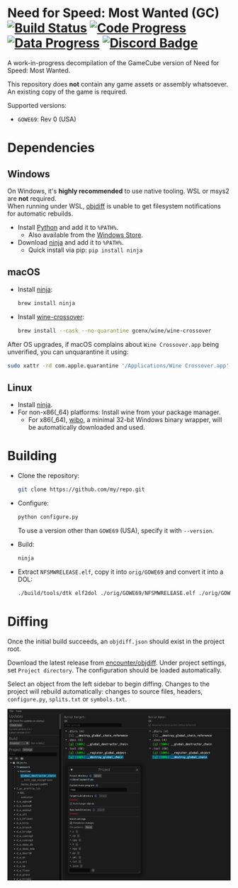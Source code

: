 Need for Speed: Most Wanted (GC)
[![Build Status]][actions] [![Code Progress]][progress] [![Data Progress]][progress] [![Discord Badge]][discord]
=============

[Build Status]: https://github.com/dbalatoni13/nsfmw/actions/workflows/build.yml/badge.svg
[actions]: https://github.com/dbalatoni13/nfsug/actions/workflows/build.yml
[Code Progress]: https://decomp.dev/dbalatoni13/nsfmw.svg?mode=shield&measure=code&label=Code
[Data Progress]: https://decomp.dev/dbalatoni13/nsfmw.svg?mode=shield&measure=data&label=Data
[progress]: https://decomp.dev/dbalatoni13/nfsmw
[Discord Badge]: https://img.shields.io/discord/458389297192632330?color=%237289DA&logo=discord&logoColor=%23FFFFFF
[discord]: https://discord.gg/sbYEXeMK

A work-in-progress decompilation of the GameCube version of Need for Speed: Most Wanted.

This repository does **not** contain any game assets or assembly whatsoever. An existing copy of the game is required.

Supported versions:

- `GOWE69`: Rev 0 (USA)

# Dependencies

## Windows

On Windows, it's **highly recommended** to use native tooling. WSL or msys2 are **not** required.  
When running under WSL, [objdiff](#diffing) is unable to get filesystem notifications for automatic rebuilds.

- Install [Python](https://www.python.org/downloads/) and add it to `%PATH%`.
  - Also available from the [Windows Store](https://apps.microsoft.com/store/detail/python-311/9NRWMJP3717K).
- Download [ninja](https://github.com/ninja-build/ninja/releases) and add it to `%PATH%`.
  - Quick install via pip: `pip install ninja`

## macOS

- Install [ninja](https://github.com/ninja-build/ninja/wiki/Pre-built-Ninja-packages):

  ```sh
  brew install ninja
  ```

- Install [wine-crossover](https://github.com/Gcenx/homebrew-wine):

  ```sh
  brew install --cask --no-quarantine gcenx/wine/wine-crossover
  ```

After OS upgrades, if macOS complains about `Wine Crossover.app` being unverified, you can unquarantine it using:

```sh
sudo xattr -rd com.apple.quarantine '/Applications/Wine Crossover.app'
```

## Linux

- Install [ninja](https://github.com/ninja-build/ninja/wiki/Pre-built-Ninja-packages).
- For non-x86(\_64) platforms: Install wine from your package manager.
  - For x86(\_64), [wibo](https://github.com/decompals/wibo), a minimal 32-bit Windows binary wrapper, will be automatically downloaded and used.

# Building

- Clone the repository:

  ```sh
  git clone https://github.com/my/repo.git
  ```

- Configure:

  ```sh
  python configure.py
  ```

  To use a version other than `GOWE69` (USA), specify it with `--version`.

- Build:

  ```sh
  ninja
  ```

- Extract `NFSMWRELEASE.elf`, copy it into `orig/GOWE69` and convert it into a DOL:

  ```sh
  ./build/tools/dtk elf2dol ./orig/GOWE69/NFSMWRELEASE.elf ./orig/GOWE69/sys/main.dol
  ```

# Diffing

Once the initial build succeeds, an `objdiff.json` should exist in the project root.

Download the latest release from [encounter/objdiff](https://github.com/encounter/objdiff). Under project settings, set `Project directory`. The configuration should be loaded automatically.

Select an object from the left sidebar to begin diffing. Changes to the project will rebuild automatically: changes to source files, headers, `configure.py`, `splits.txt` or `symbols.txt`.

![](assets/objdiff.png)
